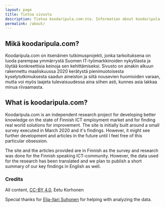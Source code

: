 ```yaml
---
layout: page
title: Tietoa sivusta
description: Tietoa koodaripula.com:sta. Information about koodaripula.com and what is it about.
permalink: /about/
---
```


## Mikä koodaripula.com?

Koodaripula.com on itsenäinen tutkimusprojekti, jonka tarkoituksena on luoda parempaa ymmärrystä Suomen IT-työmarkkinoiden nykytilasta ja löytää konkreettisia keinoja sen kehittämiseksi. Sivusto on ainakin alkuun rakennettu maaliskuussa 2020 kerätystä pienimuotoisesta kyselytutkimuksesta saadun aineiston ja siitä nousevien huomioiden varaan, mutta voi myös laajeta tulevaisuudessa aina siihen asti, kunnes asia lakkaa minua riivaamasta.


## What is koodaripula.com?

Koodaripula.com is an independent research project for developing better knowledge on the state of Finnish ICT employment market and for finding real world solutions for improvement. The site is initially built around a small survey executed in March 2020 and it's findings. However, it might see further development and articles in the future until I feel free of this particular obsession.

The site and the articles provided are in Finnish as the survey and research was done for the Finnish speaking ICT-community. However, the data used for the research has been translated and we plan to publish a short summary of our key findings in English as well.


### Credits

All content, [CC-BY 4.0](https://creativecommons.org/licenses/by/4.0/), Eetu Korhonen

Special thanks for [Elja-Ilari Suhonen](https://www.linkedin.com/in/eljasuhonen/) for helping with analyzing the data.
